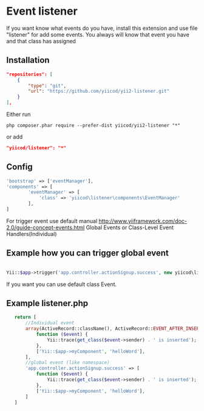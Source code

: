 Event listener
==============

If you want know what events do you have, install this extension and 
use file "listener" for add some events. You always will know
that event you have and that class has assigned

Installation
------------
```json
"repositories": [
    {
        "type": "git",
        "url": "https://github.com/yiicod/yii2-listener.git"
    }  
],
```
Either run

```
php composer.phar require --prefer-dist yiicod/yii2-listener "*"
```

or add

```json
"yiicod/listener": "*"
```

Config
------

```php
'bootstrap' => ['eventManager'],
'components' => [
        'eventManager' => [
            'class' => 'yiicod\listener\components\EventManager'
        ],
]
```
For trigger event use default manual http://www.yiiframework.com/doc-2.0/guide-concept-events.html
Global Events or Class-Level Event Handlers(Individual)

Example how you can trigger global event
----------------------------------------
 ```php

Yii::$app->trigger('app.controller.actionSignup.success', new yiicod\listener\components\DataEvent(new ExampleClass, ['key' => 'value']]));

```
If you want you can use default class Event. 


Example listener.php 
--------------------
 ```php
    return [
        //Individual event
        array(ActiveRecord::className(), ActiveRecord::EVENT_AFTER_INSERT) => [
            function ($event) {
                Yii::trace(get_class($event->sender) . ' is inserted');
            },
            ['Yii::$app->myComponent', 'helloWord'],
        ],
        //global event (like namespace)
        'app.controller.actionSignup.success' => [
            function ($event) {
                Yii::trace(get_class($event->sender) . ' is inserted');
            },
            ['Yii::$app->myComponent', 'helloWord'],
        ]
    ]
 ```

